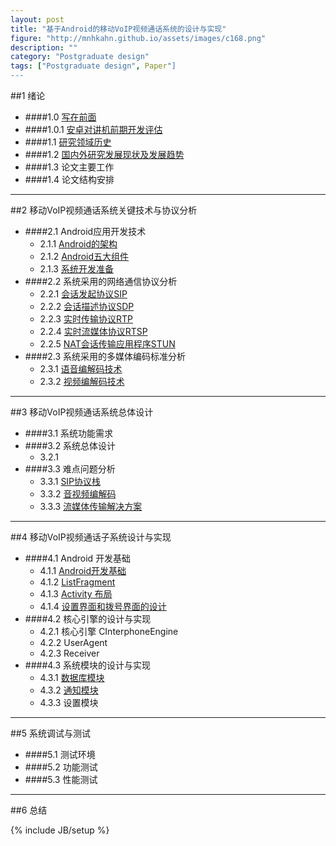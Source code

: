 ```yaml
---
layout: post
title: "基于Android的移动VoIP视频通话系统的设计与实现"
figure: "http://mnhkahn.github.io/assets/images/c168.png"
description: ""
category: "Postgraduate design"
tags: ["Postgraduate design", Paper"]
---
```


##1 绪论
+ ####1.0 [写在前面](http://mnhkahn.github.io/postgraduate%20design/2014/04/16/pager_preface/)
+ ####1.0.1 [安卓对讲机前期开发评估](http://mnhkahn.github.io/postgraduate%20design/2014/02/04/postgraduate_design_evaluate/)
+ ####1.1 [研究领域历史](http://mnhkahn.github.io/postgraduate%20design/2014/04/17/pager_history/)
+ ####1.2 [国内外研究发展现状及发展趋势](http://mnhkahn.github.io/postgraduate%20design/2014/04/17/pager_current/)
+ ####1.3 论文主要工作
+ ####1.4 论文结构安排

---
##2 移动VoIP视频通话系统关键技术与协议分析
+ ####2.1 Android应用开发技术
	+ 2.1.1 [Android的架构](http://mnhkahn.github.io/postgraduate%20design/2014/04/17/pager_android_framework/)
	+ 2.1.2 [Android五大组件](http://mnhkahn.github.io/postgraduate%20design/2014/02/05/android_quickstart/)
	+ 2.1.3 [系统开发准备](http://mnhkahn.github.io/postgraduate%20design/2014/04/17/pager_prepare/)
+ ####2.2 系统采用的网络通信协议分析
    + 2.2.1 [会话发起协议SIP](http://mnhkahn.github.io/postgraduate%20design/2014/03/05/sip/)
    + 2.2.2 [会话描述协议SDP](http://mnhkahn.github.io/postgraduate%20design/2014/04/17/pager_sdp/)
    + 2.2.3 [实时传输协议RTP](http://mnhkahn.github.io/postgraduate%20design/2014/04/17/pager_rtp/)
    + 2.2.4 [实时流媒体协议RTSP](http://mnhkahn.github.io/postgraduate%20design/2014/04/17/pager_rtsp/)
    + 2.2.5 [NAT会话传输应用程序STUN](http://mnhkahn.github.io/postgraduate%20design/2014/04/17/pager_stun/)
+ ####2.3 系统采用的多媒体编码标准分析
    + 2.3.1 [语音编解码技术](http://mnhkahn.github.io/postgraduate%20design/2014/04/17/pager_audio/)
    + 2.3.2 [视频编解码技术](http://mnhkahn.github.io/postgraduate%20design/2014/04/17/pager_video/)

---

##3 移动VoIP视频通话系统总体设计
+ ####3.1 系统功能需求
+ ####3.2 系统总体设计
    + 3.2.1 
+ ####3.3 难点问题分析
    + 3.3.1 [SIP协议栈](http://mnhkahn.github.io/postgraduate%20design/2014/04/18/pager_sip/)
    + 3.3.2 [音视频编解码](http://mnhkahn.github.io/postgraduate%20design/2014/04/18/pager_codec/)
    + 3.3.3 [流媒体传输解决方案](http://mnhkahn.github.io/postgraduate%20design/2014/04/18/pager_streaming/)


---

##4 移动VoIP视频通话子系统设计与实现
+ ####4.1 Android 开发基础
    + 4.1.1 [Android开发基础](http://mnhkahn.github.io/postgraduate%20design/2014/02/05/android_quickstart/)
    + 4.1.2 [ListFragment](http://mnhkahn.github.io/postgraduate%20design/2014/04/18/pager_listfragment/)
    + 4.1.3 [Activity 布局](http://mnhkahn.github.io/postgraduate%20design/2014/04/18/pager_activity_layout/)
    + 4.1.4 [设置界面和拨号界面的设计](http://mnhkahn.github.io/postgraduate%20design/2014/04/18/pager_ui_design/)
+ ####4.2 核心引擎的设计与实现
    + 4.2.1 核心引擎 CInterphoneEngine
    + 4.2.2 UserAgent
    + 4.2.3 Receiver
+ ####4.3 系统模块的设计与实现
    + 4.3.1 [数据库模块](http://mnhkahn.github.io/postgraduate%20design/2014/04/18/pager_notification/)
    + 4.3.2 [通知模块](http://mnhkahn.github.io/postgraduate%20design/2014/04/18/pager_sqlite/)
    + 4.3.3 设置模块
    
---
##5 系统调试与测试
+ ####5.1 测试环境
+ ####5.2 功能测试
+ ####5.3 性能测试
---
##6 总结

{% include JB/setup %}